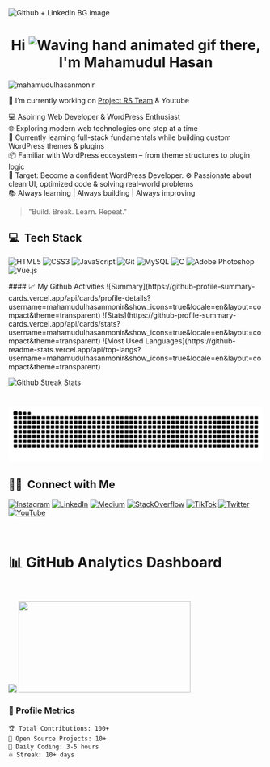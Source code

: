 <img width="1992" height="640" alt="Github + LinkedIn BG image" src="https://github.com/user-attachments/assets/d330ffdd-34f8-4c86-9cc1-a83a8f688417" />

<h1 align="center">Hi <img src="https://raw.githubusercontent.com/nixin72/nixin72/master/wave.gif" alt="Waving hand animated gif" height="45" width="45" /> there, I'm <a>Mahamudul Hasan</a></h1>
<p align="left"> <img src="https://komarev.com/ghpvc/?username=mahamudulhasanmonir&label=Profile%20views&color=0e75b6&style=flat" alt="mahamudulhasanmonir" /> </p>


🎯 I’m currently working on [Project RS Team](ewpt.ractstudio.com) & Youtube

💻 Aspiring Web Developer & WordPress Enthusiast  
🌐 Exploring modern web technologies one step at a time  
🧩 Currently learning full-stack fundamentals while building custom WordPress themes & plugins  
📦 Familiar with WordPress ecosystem – from theme structures to plugin logic  
🚀 Target: Become a confident WordPress Developer. 
⚙️ Passionate about clean UI, optimized code & solving real-world problems  
📚 Always learning | Always building | Always improving

> "Build. Break. Learn. Repeat."


## 💻 &nbsp;Tech Stack

<p> 
<img alt="HTML5" src="https://img.shields.io/badge/html5-%23E34F26.svg?&style=for-the-badge&logo=html5&logoColor=white" />
<img alt="CSS3" src="https://img.shields.io/badge/css3-%231572B6.svg?&style=for-the-badge&logo=css3&logoColor=white" />
<img alt="JavaScript" src="https://img.shields.io/badge/javascript-%23323330.svg?&style=for-the-badge&logo=javascript&logoColor=%23F7DF1E" />
<img alt="Git" src="https://img.shields.io/badge/Git-F05032?style=for-the-badge&logo=git&logoColor=white" />
<img alt="MySQL" src="https://img.shields.io/badge/MySQL-%234479A1.svg?style=for-the-badge&logo=mysql&logoColor=white"/>
<!---<img alt="Python" src="https://img.shields.io/badge/Python-%233776AB?style=for-the-badge&logo=python&labelColor=white"/>-->
<!--  <img alt="OpenCV" src="https://img.shields.io/badge/OpenCV-27338e?style=for-the-badge&logo=OpenCV&logoColor=white" />
<!--  <img alt="Google Cloud" src="https://img.shields.io/badge/Google_Cloud-4285F4?style=for-the-badge&logo=google-cloud&logoColor=white" />
<!---<img alt="LaTeX" src="https://img.shields.io/badge/latex-%23008080.svg?style=for-the-badge&logo=latex&logoColor=white" />
<img alt="Canva" src="https://img.shields.io/badge/Canva-00C4CC.svg?style=for-the-badge&logo=Canva&logoColor=white" />
<img alt="FIGMA" src="https://img.shields.io/badge/Figma-F24E1E.svg?style=for-the-badge&logo=Figma&logoColor=white" /> -->
<img alt="C" src="https://img.shields.io/badge/C-%2300599C.svg?style=for-the-badge&logo=c%2B%2B&logoColor=white" />
<!---<img alt="C++" src="https://img.shields.io/badge/C++-%2300599C.svg?style=for-the-badge&logo=c%2B%2B&logoColor=white"/>-->
<img alt="Adobe Photoshop" src="https://img.shields.io/badge/AdobePhotoshop-%2331A8FF.svg?style=for-the-badge&logo=adobephotoshop&logoColor=white"/>
<!-- <img alt="Adobe Illustrator"src="https://img.shields.io/badge/ADOBE%20ILLUSTRATOR-%23FF9A00?style=for-the-badge&logo=adobeillustrator&labelColor=white"/> --->
<!-- <img alt="Adobe XD" src="https://img.shields.io/badge/AdobeXD-%23FF61F6.svg?style=for-the-badge&logo=adobexd&logoColor=white"/ > --->
<!-- <img alt="Premiere Pro" src="https://img.shields.io/badge/PREMIERE%20PRO-%239999FF?style=for-the-badge&logo=adobepremierepro&labelColor=white" /> --->
<img alt="Vue.js" src="https://img.shields.io/badge/Vue.js-%234FC08D?style=for-the-badge&logo=vuedotjs&labelColor=white"/>
<!-- <img alt="Linux" src="https://img.shields.io/badge/ALMA%20Linux-%23000000?style=for-the-badge&logo=almalinux&labelColor=blue"/> --->
</p>
<!--- Github Summary Card-->
#### 📈 My Github Activities
![Summary](https://github-profile-summary-cards.vercel.app/api/cards/profile-details?username=mahamudulhasanmonir&show_icons=true&locale=en&layout=compact&theme=transparent)
![Stats](https://github-profile-summary-cards.vercel.app/api/cards/stats?username=mahamudulhasanmonir&show_icons=true&locale=en&layout=compact&theme=transparent)
![Most Used Languages](https://github-readme-stats.vercel.app/api/top-langs?username=mahamudulhasanmonir&show_icons=true&locale=en&layout=compact&theme=transparent)

![Github Streak Stats](https://github-readme-streak-stats.herokuapp.com/?user=ShifatHasanGNS&show_icons=true&locale=en&layout=compact&theme=transparent)

#
<!--- Snake Animation -->
![snake gif](https://github.com/mahamudulhasanmonir/mahamudulhasanmonir/blob/output/github-snake-dark.svg)


## 🤝🏻 &nbsp;Connect with Me

<p align="left">
    <a href="https://www.instagram.com/mahamudul_hasan_monir" target="_blank"><img src="https://img.shields.io/badge/Instagram-%23E4405F.svg?style=for-the-badge&logo=instagram&logoColor=white" alt="Instagram"/></a>
    <a href="https://www.linkedin.com/mahamuduldev" target="_blank"><img src="https://img.shields.io/badge/LinkedIn-%230A66C2.svg?style=for-the-badge&logo=linkedin&logoColor=white" alt="LinkedIn"/></a>
    <a href="https://medium.com/mahamudulhasan" target="_blank"><img src="https://img.shields.io/badge/Medium-%23000000.svg?style=for-the-badge&logo=medium&logoColor=white" alt="Medium"/></a>
    <a href="https://stackoverflow.com/users/26979920/mahamudul-hasan" target="_blank"><img src="https://img.shields.io/badge/StackOverflow-%23F58025.svg?style=for-the-badge&logo=stackoverflow&logoColor=white" alt="StackOverflow"/></a>
    <a href="https://www.tiktok.com/rstatusvideo" target="_blank"><img src="https://img.shields.io/badge/TikTok-%23000000.svg?style=for-the-badge&logo=tiktok&logoColor=white" alt="TikTok"/></a>
    <a href="https://x.com/Mahamudul05" target="_blank"><img src="https://img.shields.io/badge/Twitter-%231DA1F2.svg?style=for-the-badge&logo=twitter&logoColor=white" alt="Twitter"/></a>
    <a href="https://www.youtube.com/mahamudulhasasnmonir" target="_blank"><img src="https://img.shields.io/badge/YouTube-%23FF0000.svg?style=for-the-badge&logo=youtube&logoColor=white" alt="YouTube"/></a>
</p>
<br>

# 📊 GitHub Analytics Dashboard
<br>
<p align="left">
<a href="https://github.com/mahamudulhasanmonir">
  <img height="180em" src="https://github-readme-stats-eight-theta.vercel.app/api?username=mahamudulhasanmonir&show_icons=true&theme=algolia&include_all_commits=true&count_private=true"/>
  <img height="180em" width="340em" src="https://github-readme-stats-eight-theta.vercel.app/api/top-langs/?username=mahamudulhasanmonir&layout=compact&langs_count=8&theme=algolia"/>
</a>
</p>



<!-- 
### ⚡ Dynamic Stats
[![Mahamudul's GitHub Stats](https://github-readme-stats.vercel.app/api?username=mahamudulhasanmonir&show_icons=true&count_private=true&theme=radical&hide_border=true)](https://github.com/mahamudulhasanmonir)

[![GitHub Streak](https://streak-stats.demolab.com/?user=mahamudulhasanmonir)](https://git.io/streak-stats)

### 👨‍💻 Top Languages
[![Top Langs](https://github-readme-stats.vercel.app/api/top-langs/?username=mahamudulhasanmonir&layout=compact&theme=radical&hide_border=true)](https://github.com/mahamudulhasanmonir)
--->
### 🌟 Profile Metrics
```text
🏆 Total Contributions: 100+
🚀 Open Source Projects: 10+
📅 Daily Coding: 3-5 hours
🔥 Streak: 10+ days



